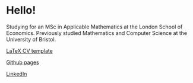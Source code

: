 # Hello!

Studying for an MSc in Applicable Mathematics at the London School of Economics. Previously studied Mathematics and Computer Science at the University of Bristol. 

[LaTeX CV template](https://github.com/jgacton/LaTeX-CV-Template)

[Github pages](http://jgacton.github.io) 

[LinkedIn](https://www.linkedin.com/in/jgacton)
